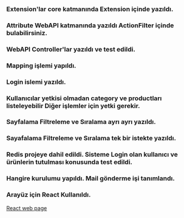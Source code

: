 ### Extension'lar core katmanında Extension içinde yazıldı. 
### Attribute WebAPI katmanında yazıldı ActionFilter içinde bulabilirsiniz.

### WebAPI Controller'lar yazıldı ve test edildi.

### Mapping işlemi yapıldı.

### Login islemi yazıldı.

### Kullanıcılar yetkisi olmadan category ve productları listeleyebilir Diğer işlemler için yetki gerekir.

### Sayfalama  Filtreleme ve Sıralama ayrı ayrı yazıldı.

### Sayafalama Filtreleme ve Sıralama  tek bir istekte yazıldı.
### Redis projeye dahil edildi. Sisteme Login olan kullanıcı ve ürünlerin tutulması konusunda test edildi.

### Hangire kurulumu yapıldı. Mail gönderme işi tanımlandı.


### Arayüz için React Kullanıldı.
[React web page](https://github.com/mertcankaratas/GrootReact)
